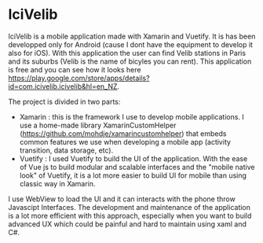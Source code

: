 # IciVelib

IciVelib is a mobile application made with Xamarin and Vuetify. It is has been developped only for Android (cause I dont have the equipment to develop it also for iOS). 
With this application the user can find Velib stations in Paris and its suburbs (Velib is the name of bicyles you can rent). This application is free and you can see how it looks here https://play.google.com/store/apps/details?id=com.icivelib.icivelib&hl=en_NZ.

The project is divided in two parts:
* Xamarin : this is the framework I use to develop mobile applications. I use a home-made library XamarinCustomHelper (https://github.com/mohdje/xamarincustomhelper) that embeds common features we use when developing a mobile app (activity transition, data storage, etc). 
* Vuetify : I used Vuetify to build the UI of the application. With the ease of Vue js to build modular and scalable interfaces and the "mobile native look" of Vuetify, it is a lot more easier to build UI for mobile than using classic way in Xamarin.  

I use WebView to load the UI and it can interacts with the phone throw Javascipt Interfaces. The development and maintenance of the application is a lot more efficient with this approach, especially when you want to build advanced UX which could be painful and hard to maintain using xaml and C#.
